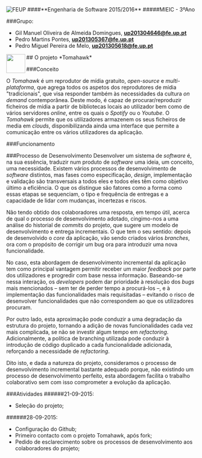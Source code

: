 <img src="https://encrypted-tbn2.gstatic.com/images?q=tbn:ANd9GcQ5v37xur40kL994HczH-li9mzyHP47jhvORpy-vNoHzatPjm11gSvwLVU" alt="FEUP">
####**Engenharia de Software 2015/2016**
#####MIEIC - 3ºAno

###Grupo:
- Gil Manuel Oliveira de Almeida Domingues, **up201304646@fe.up.pt** 
- Pedro Martins Pontes, **up201305367@fe.up.pt**
- Pedro Miguel Pereira de Melo, **up201305618@fe.up.pt**

<img src="https://avatars0.githubusercontent.com/u/440844?v=3&s=200" align="left" width="50">
##  O projeto *Tomahawk*

###Conceito

O *Tomahawk* é um reprodutor de mídia gratuito, *open-source* e *multi-plataforma*, que agrega todos os aspetos dos reprodutores de mídia "tradicionais", que visa responder também às necessidades da cultura *on demand* contemporânea. Deste modo, é capaz de procurar/reproduzir ficheiros de mídia a partir de bibliotecas locais ao utilizador bem como de vários servidores *online*, entre os quais o *Spotify* ou o *Youtube*. 
O *Tomahawk* permite que os utilizadores armazenem os seus ficheiros de media em *clouds*, disponibilizanda ainda uma interface que permite a comunicação entre os vários utilizadores da aplicação.

###Funcionamento

###Processo de Desenvolvimento
Desenvolver um sistema de *software* é, na sua essência, traduzir num produto de *software* uma ideia, um conceito, uma necessidade. Existem vários processos de desenvolvimento de *software* distintos, mas fases como especificação, *design*, implementação e validação são transversais a todos eles e todos eles têm como objetivo último a eficiência. O que os distingue são fatores como a forma como essas etapas se sequenciam, o tipo e frequência de entregas e a capacidade de lidar com mudanças, incertezas e riscos.

Não tendo obtido dos colaboradores uma resposta, em tempo útil, acerca de qual o processo de desenvolvimento adotado, cingimo-nos a uma análise do historial de *commits* do projeto, que sugere um modelo de desenvolvimento e entrega incrementais. O que tem o seu sentido: depois de desenvolvido o *core* da aplicação, vão sendo criados vários *branches*, ora com o propósito de corrigir um bug ora para introduzir uma nova funcionalidade. 

No caso, esta abordagem de desenvolvimento incremental da aplicação tem como principal vantagem permitir receber um maior *feedback* por parte dos utilizadores e progredir com base nessa informação. Baseando-se nessa interação, os *developers* podem dar prioridade à resolução dos *bugs* mais mencionados – sem ter de perder tempo a procurá-los –, e à implementação das funcionalidades mais requisitadas – evitando o risco de desenvolver funcionalidades que não correspondem ao que os utilizadores procuram.

Por outro lado, esta aproximação pode conduzir a uma degradação da estrutura do projeto, tornando a adição de novas funcionalidades cada vez mais complicada, se não se investir algum tempo em *refactoring*. Adicionalmente, a política de branching utilizada pode conduzir à introdução de código duplicado a cada funcionalidade adicionada, reforçando a necessidade de *refactoring*.

Dito isto, e dada a natureza do projeto, consideramos o processo de desenvolvimento incremental bastante adequado porque, não existindo um processo de desenvolvimento perfeito, esta abordagem facilita o trabalho colaborativo sem com isso comprometer a evolução da aplicação.


###Atividades
######21-09-2015:
- Seleção do projeto;

######28-09-2015:
- Configuração do Github;
- Primeiro contacto com o projeto Tomahawk, após fork; 
- Pedido de esclarecimento sobre os processos de desenvolvimento aos colaboradores do projeto;





